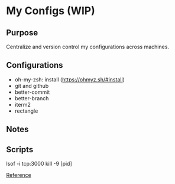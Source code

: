 # My Configs (WIP)

## Purpose

Centralize and version control my configurations across machines. 

## Configurations 

- oh-my-zsh: install (https://ohmyz.sh/#install)
- git and github
- better-commit
- better-branch    
- iterm2
- rectangle

## Notes

## Scripts

lsof -i tcp:3000
kill -9 [pid] 

[Reference](https://www.atlassian.com/git/tutorials/dotfiles)
